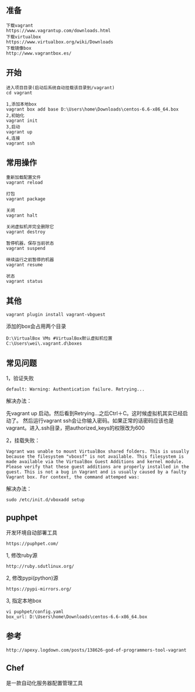 ## 准备 ##
	下载vagrant
	https://www.vagrantup.com/downloads.html
	下载virtualbox
	https://www.virtualbox.org/wiki/Downloads
	下载镜像box
	http://www.vagrantbox.es/

## 开始 ##
	进入项目目录(启动后系统自动挂载该目录到/vagrant)
	cd vagrant

	1,添加本地box
	vagrant box add base D:\Users\home\Downloads\centos-6.6-x86_64.box
	2,初始化
	vagrant init
	3,启动
	vagrant up
	4,连接
	vagrant ssh

## 常用操作 ##

	重新加载配置文件
	vagrant reload

	打包
	vagrant package
	
	关闭
	vagrant halt
	
	关闭虚拟机并完全删除它
	vagrant destroy

	暂停机器，保存当前状态
	vagrant suspend

	继续运行之前暂停的机器
	vagrant resume

	状态
	vagrant status

## 其他 ##
	vagrant plugin install vagrant-vbguest
添加的box会占用两个目录

	D:\VirtualBox VMs #VirtualBox默认虚拟机位置
	C:\Users\wei\.vagrant.d\boxes
## 常见问题 ##

1，验证失败

	default: Warning: Authentication failure. Retrying...
解决办法：

先vagrant up 启动。然后看到Retrying...之后Ctrl＋C。这时候虚拟机其实已经启动了。
然后运行vagrant ssh会让你输入密码。如果正常的话密码应该也是vagrant。进入.ssh目录，把authorized_keys的权限改为600

2，挂载失败：

	Vagrant was unable to mount VirtualBox shared folders. This is usually because the filesystem "vboxsf" is not available. This filesystem is made available via the VirtualBox Guest Additions and kernel module. Please verify that these guest additions are properly installed in the guest. This is not a bug in Vagrant and is usually caused by a faulty Vagrant box. For context, the command attemped was:

解决办法：

	sudo /etc/init.d/vboxadd setup

## puphpet ##
开发环境自动部署工具

	https://puphpet.com/

1, 修改ruby源

	http://ruby.sdutlinux.org/

2, 修改pypi(python)源

	https://pypi-mirrors.org/

3, 指定本地box

	vi puphpet/config.yaml
	box_url: D:\Users\home\Downloads\centos-6.6-x86_64.box
## 参考 ##

	http://apexy.logdown.com/posts/138626-god-of-programmers-tool-vagrant


## Chef ##
 是一款自动化服务器配置管理工具